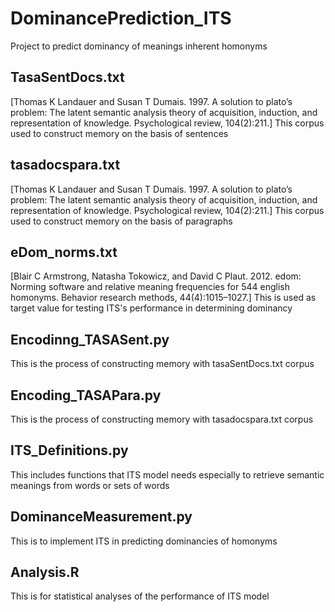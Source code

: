 # DominancePrediction_ITS
Project to predict dominancy of meanings inherent homonyms

## TasaSentDocs.txt
[Thomas K Landauer and Susan T Dumais. 1997. A solution to plato’s problem: The latent semantic analysis theory of acquisition, induction, and representation of knowledge. Psychological review, 104(2):211.]
This corpus used to construct memory on the basis of sentences

## tasadocspara.txt
[Thomas K Landauer and Susan T Dumais. 1997. A solution to plato’s problem: The latent semantic analysis theory of acquisition, induction, and representation of knowledge. Psychological review, 104(2):211.]
This corpus used to construct memory on the basis of paragraphs

## eDom_norms.txt
[Blair C Armstrong, Natasha Tokowicz, and David C Plaut. 2012. edom: Norming software and relative meaning frequencies for 544 english homonyms. Behavior research methods, 44(4):1015–1027.]
This is used as target value for testing ITS's performance in determining dominancy


## Encodinng_TASASent.py
This is the process of constructing memory with tasaSentDocs.txt corpus

## Encoding_TASAPara.py
This is the process of constructing memory with tasadocspara.txt corpus

## ITS_Definitions.py
This includes functions that ITS model needs especially to retrieve semantic meanings
from words or sets of words

## DominanceMeasurement.py
This is to implement ITS in predicting dominancies of homonyms

## Analysis.R
This is for statistical analyses of the performance of ITS model
